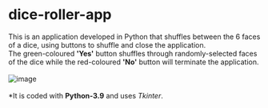# dice-roller-app
This is an application developed in Python that shuffles between the 6 faces of a dice, using buttons to shuffle and close the application. <br>
The green-coloured <b>'Yes'</b> button shuffles through randomly-selected faces of the dice while the red-coloured <b>'No'</b> button will terminate the application.
<br>
<br>
![image](https://drive.google.com/uc?export=view&id=1XAWyxhgCajctYROa4jxqx0V41Kxldv04)
<br>
<br>
*It is coded with <b>Python-3.9</b> and uses <i>Tkinter</i>.
